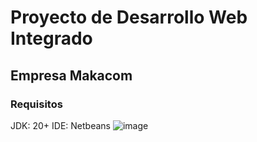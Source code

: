 # Proyecto de Desarrollo Web Integrado
## Empresa Makacom

### Requisitos
JDK: 20+
IDE: Netbeans
![image](https://github.com/JulioKrack/MakacomDWI/assets/67079712/c6c1bc07-4258-4af6-9217-448a2dabcb75)

